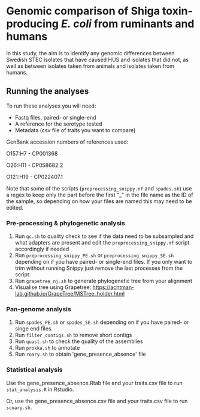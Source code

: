 # Genomic comparison of Shiga toxin-producing _E. coli_ from ruminants and humans
In this study, the aim is to identify any genomic differences between Swedish STEC isolates that have caused HUS and isolates that did not, as well as between isolates taken from animals and isolates taken from humans. 
## Running the analyses
To run these analyses you will need:
* Fastq files, paired- or single-end
* A reference for the serotype tested
* Metadata (csv file of traits you want to compare)

GenBank accession numbers of references used: 

O157:H7 - CP001368

O26:H11 -  CP058682.2

O121:H19 - CP022407.1


Note that some of the scripts (`preprocessing_snippy.nf` and `spades.sh`) use a regex to keep only the part before the first "_" in the file name as the ID of the sample, so depending on how your files are named this may need to be edited. 

### Pre-processing & phylogenetic analysis
1. Run `qc.sh` to quality check to see if the data need to be subsampled and what adapters are present and edit the `preprocessing_snippy.nf` script accordingly if needed
2. Run `preprocessing_snippy_PE.sh` or `preprocessing_snippy_SE.sh` depending on if you have paired- or single-end files. If you only want to trim without running Snippy just remove the last processes from the script. 
3. Run `grapetree_nj.sh` to generate phylogenetic tree from your alignment
4. Visualise tree using Grapetree: https://achtman-lab.github.io/GrapeTree/MSTree_holder.html 
### Pan-genome analysis
1. Run `spades_PE.sh` or `spades_SE.sh` depending on if you have paired- or singe end files. 
2. Run `filter_contigs.sh` to remove short contigs
3. Run `quast.sh` to check the quality of the assemblies
4. Run `prokka.sh` to annotate 
5. Run `roary.sh` to obtain 'gene_presence_absence' file
### Statistical analysis
Use the gene_presence_absence.Rtab file and your traits.csv file to run `stat_analysis.R` in Rstudio. 

Or, use the gene_presence_absence.csv file and your traits.csv file to run `scoary.sh`. 
